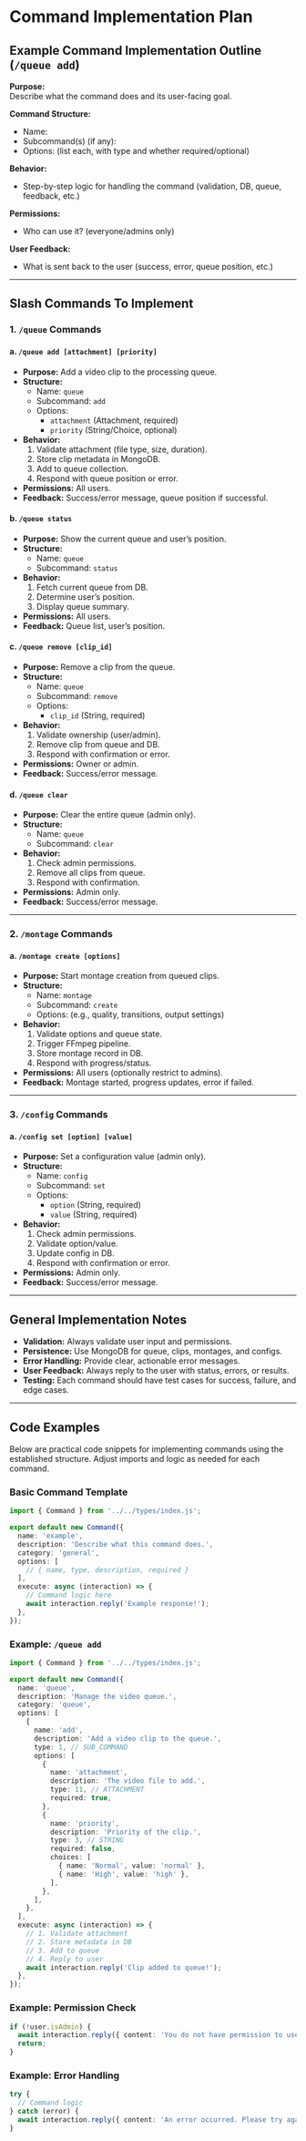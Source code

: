 # Command Implementation Plan

## Example Command Implementation Outline (`/queue add`)

**Purpose:**  
Describe what the command does and its user-facing goal.

**Command Structure:**  

- Name:  
- Subcommand(s) (if any):  
- Options: (list each, with type and whether required/optional)

**Behavior:**  

- Step-by-step logic for handling the command (validation, DB, queue, feedback, etc.)

**Permissions:**  

- Who can use it? (everyone/admins only)

**User Feedback:**  

- What is sent back to the user (success, error, queue position, etc.)

---

## Slash Commands To Implement

### 1. `/queue` Commands

#### a. `/queue add [attachment] [priority]`

- **Purpose:** Add a video clip to the processing queue.
- **Structure:**  
  - Name: `queue`
  - Subcommand: `add`
  - Options:
    - `attachment` (Attachment, required)
    - `priority` (String/Choice, optional)
- **Behavior:**
  1. Validate attachment (file type, size, duration).
  2. Store clip metadata in MongoDB.
  3. Add to queue collection.
  4. Respond with queue position or error.
- **Permissions:** All users.
- **Feedback:** Success/error message, queue position if successful.

#### b. `/queue status`

- **Purpose:** Show the current queue and user’s position.
- **Structure:**  
  - Name: `queue`
  - Subcommand: `status`
- **Behavior:**
  1. Fetch current queue from DB.
  2. Determine user’s position.
  3. Display queue summary.
- **Permissions:** All users.
- **Feedback:** Queue list, user’s position.

#### c. `/queue remove [clip_id]`

- **Purpose:** Remove a clip from the queue.
- **Structure:**  
  - Name: `queue`
  - Subcommand: `remove`
  - Options:
    - `clip_id` (String, required)
- **Behavior:**
  1. Validate ownership (user/admin).
  2. Remove clip from queue and DB.
  3. Respond with confirmation or error.
- **Permissions:** Owner or admin.
- **Feedback:** Success/error message.

#### d. `/queue clear`

- **Purpose:** Clear the entire queue (admin only).
- **Structure:**  
  - Name: `queue`
  - Subcommand: `clear`
- **Behavior:**
  1. Check admin permissions.
  2. Remove all clips from queue.
  3. Respond with confirmation.
- **Permissions:** Admin only.
- **Feedback:** Success/error message.

---

### 2. `/montage` Commands

#### a. `/montage create [options]`

- **Purpose:** Start montage creation from queued clips.
- **Structure:**  
  - Name: `montage`
  - Subcommand: `create`
  - Options: (e.g., quality, transitions, output settings)
- **Behavior:**
  1. Validate options and queue state.
  2. Trigger FFmpeg pipeline.
  3. Store montage record in DB.
  4. Respond with progress/status.
- **Permissions:** All users (optionally restrict to admins).
- **Feedback:** Montage started, progress updates, error if failed.

---

### 3. `/config` Commands

#### a. `/config set [option] [value]`

- **Purpose:** Set a configuration value (admin only).
- **Structure:**  
  - Name: `config`
  - Subcommand: `set`
  - Options:
    - `option` (String, required)
    - `value` (String, required)
- **Behavior:**
  1. Check admin permissions.
  2. Validate option/value.
  3. Update config in DB.
  4. Respond with confirmation or error.
- **Permissions:** Admin only.
- **Feedback:** Success/error message.

---

## General Implementation Notes

- **Validation:** Always validate user input and permissions.
- **Persistence:** Use MongoDB for queue, clips, montages, and configs.
- **Error Handling:** Provide clear, actionable error messages.
- **User Feedback:** Always reply to the user with status, errors, or results.
- **Testing:** Each command should have test cases for success, failure, and edge cases.

---

## Code Examples

Below are practical code snippets for implementing commands using the established structure. Adjust imports and logic as needed for each command.

### Basic Command Template

```typescript
import { Command } from '../../types/index.js';

export default new Command({
  name: 'example',
  description: 'Describe what this command does.',
  category: 'general',
  options: [
    // { name, type, description, required }
  ],
  execute: async (interaction) => {
    // Command logic here
    await interaction.reply('Example response!');
  },
});
```

### Example: `/queue add`

```typescript
import { Command } from '../../types/index.js';

export default new Command({
  name: 'queue',
  description: 'Manage the video queue.',
  category: 'queue',
  options: [
    {
      name: 'add',
      description: 'Add a video clip to the queue.',
      type: 1, // SUB_COMMAND
      options: [
        {
          name: 'attachment',
          description: 'The video file to add.',
          type: 11, // ATTACHMENT
          required: true,
        },
        {
          name: 'priority',
          description: 'Priority of the clip.',
          type: 3, // STRING
          required: false,
          choices: [
            { name: 'Normal', value: 'normal' },
            { name: 'High', value: 'high' },
          ],
        },
      ],
    },
  ],
  execute: async (interaction) => {
    // 1. Validate attachment
    // 2. Store metadata in DB
    // 3. Add to queue
    // 4. Reply to user
    await interaction.reply('Clip added to queue!');
  },
});
```

### Example: Permission Check

```typescript
if (!user.isAdmin) {
  await interaction.reply({ content: 'You do not have permission to use this command.', ephemeral: true });
  return;
}
```

### Example: Error Handling

```typescript
try {
  // Command logic
} catch (error) {
  await interaction.reply({ content: 'An error occurred. Please try again later.', ephemeral: true });
}
```
